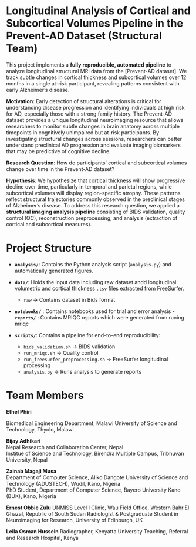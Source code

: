 # Longitudinal Analysis of Cortical and Subcortical Volumes Pipeline in the Prevent-AD Dataset (Structural Team)

This project implements a **fully reproducible, automated pipeline** to analyze longitudinal structural MRI data from the [Prevent-AD dataset]. We track subtle changes in cortical thickness and subcortical volumes over 12 months in a single at-risk participant, revealing patterns consistent with early Alzheimer’s disease.

**Motivation**: Early detection of structural alterations is critical for understanding disease progression
and identifying individuals at high risk for AD, especially those with a strong family history. The
Prevent-AD dataset provides a unique longitudinal neuroimaging resource that allows researchers to
monitor subtle changes in brain anatomy across multiple timepoints in cognitively unimpaired but
at-risk participants. By investigating structural changes across sessions, researchers can better
understand preclinical AD progression and evaluate imaging biomarkers that may be predictive of
cognitive decline.

**Research Question**: How do participants’ cortical and subcortical volumes change over time in the
Prevent-AD dataset?

**Hypothesis**: We hypothesize that cortical thickness will show progressive decline over time, particularly in temporal and parietal regions, while subcortical volumes will display region-specific atrophy. These patterns reflect structural trajectories commonly observed in the preclinical stages of Alzheimer’s disease.
To address this research question, we applied a **structural imaging analysis pipeline** consisting of BIDS validation, quality control (QC), reconstruction preprocessing, and analysis (extraction of cortical and subcortical measures).

# Project Structure

- **`analysis/`**: Contains the Python analysis script (`analysis.py`) and automatically generated figures.
- **`data/`**: Holds the input data including raw dataset andd longitudinal volumetric and cortical thickness `.tsv` files extracted from FreeSurfer.

  - `raw` → Contains dataset in Bids format

- **`notebooks/`** : Contains notebooks used for trial and error analysis -**`reports/`** : Contains MRIQC reports which were generated from runing mriqc
- **`scripts/`**: Contains a pipeline for end-to-end reproducibility:
  - `bids_validation.sh` → BIDS validation
  - `run_mriqc.sh` → Quality control
  - `run_freesurfer_preprocessing.sh` → FreeSurfer longitudinal processing
  - `analysis.py` → Runs analysis to generate reports

# Team Members

**Ethel Phiri**

Biomedical Engineering Department, Malawi University of Science and Technology, Thyolo, Malawi

**Bijay Adhikari**  
Nepal Research and Collaboration Center, Nepal  
Institue of Science and Technology, Birendra Multiple Campus, Tribhuvan University, Nepal

**Zainab Magaji Musa**  
Department of Computer Science, Aliko Dangote University of Science and Technology (ADUSTECH), Wudil, Kano, Nigeria  
PhD Student, Department of Computer Science, Bayero University Kano (BUK), Kano, Nigeria

**Ernest Obbie Zulu**
UNMISS Level I Clinic, Wau Field Office, Western Bahr El Ghazal, Republic of South Sudan
Radiologist & Postgraduate Student in Neuroimaging for Research, University of Edinburgh, UK

**Leila Osman Hussein**
Radiographer, Kenyatta University Teaching, Referral and Research Hospital, Kenya
